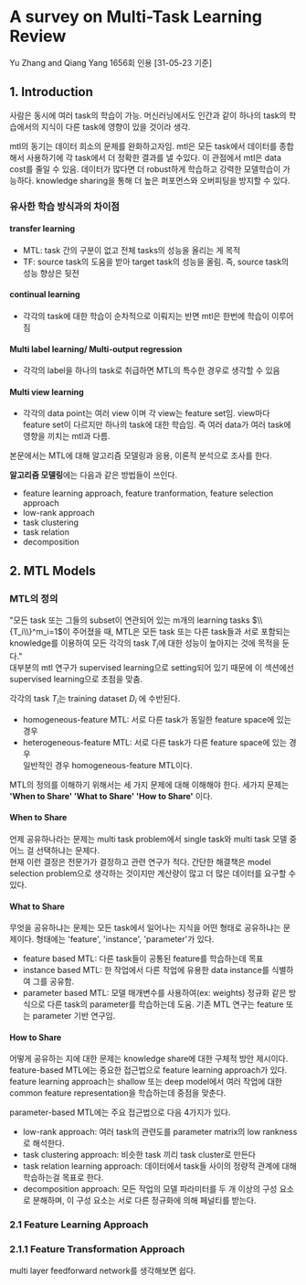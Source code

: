 # A survey on Multi-Task Learning Review
Yu Zhang and Qiang Yang  1656회 인용 [31-05-23 기준]

## 1. Introduction
사람은 동시에 여러 task의 학습이 가능. 머신러닝에서도 인간과 같이 하나의 task의 학습에서의 지식이 다른 task에 영향이 있을 것이라 생각.

mtl의 동기는 데이터 희소의 문제를 완화하고자임. mtl은 모든 task에서 데이터를 종합해서 사용하기에 각 task에서 더 정확한 결과를 낼 수있다. 이 관점에서 mtl은 data cost를 줄일 수 있음. 데이터가 많다면 더 robust하게 학습하고 강력한 모델학습이 가능하다. knowledge sharing을 통해 더 높은 퍼포먼스와 오버피팅을 방지할 수 있다.

### 유사한 학습 방식과의 차이점

#### transfer learning

- MTL: task 간의 구분이 없고 전체 tasks의 성능을 올리는 게 목적   
- TF: source task의 도움을 받아 target task의 성능을 올림. 즉, source task의 성능 향상은 뒷전   

#### continual learning

- 각각의 task에 대한 학습이 순차적으로 이뤄지는 반면 mtl은 한번에 학습이 이루어짐
#### Multi label learning/ Multi-output regression

- 각각의 label을 하나의 task로 취급하면 MTL의 특수한 경우로 생각할 수 있음
#### Multi view learning

- 각각의 data point는 여러 view 이며 각 view는 feature set임. view마다 feature set이 다르지만 하나의 task에 대한 학습임. 즉 여러 data가 여러 task에 영향을 끼치는 mtl과 다름.

본문에서는 MTL에 대해 알고리즘 모델링과 응용, 이론적 분석으로 조사를 한다.   

**알고리즘 모델링**에는 다음과 같은 방법들이 쓰인다.   
- feature learning approach, feature tranformation, feature selection approach
- low-rank approach
- task clustering
- task relation
- decomposition

## 2. MTL Models
### MTL의 정의
"모든 task 또는 그들의 subset이 연관되어 있는 m개의 learning tasks $\\{T_i\\}^m_i=1$이 주어졌을 때, MTL은 모든 task 또는 다른 task들과 서로 포함되는 knowledge를 이용하여 모든 각각의 task $T_i$에 대한 성능이 높아지는 것에 목적을 둔다."   
대부분의 mtl 연구가 supervised learning으로 setting되어 있기 때문에 이 섹션에선 supervised learning으로 초점을 맞춤.   

각각의 task $T_i$는 training dataset $D_i$ 에 수반된다.   
- homogeneous-feature MTL: 서로 다른 task가 동일한 feature space에 있는 경우   
- heterogeneous-feature MTL: 서로 다른 task가 다른 feature space에 있는 경우   
일반적인 경우 homogeneous-feature MTL이다.    

MTL의  정의를 이해하기 위해서는 세 가지 문제에 대해 이해해야 한다. 세가지 문제는 **'When to Share' 'What to Share' 'How to Share'** 이다.
#### When to Share
언제 공유하나라는 문제는 multi task problem에서 single task와 multi task 모델 중 어느 걸 선택하냐는 문제다.    
현재 이런 결정은 전문가가 결정하고 관련 연구가 적다. 간단한 해결책은 model selection problem으로 생각하는 것이지만 계산량이 많고 더 많은 데이터를 요구할 수 있다.
    
#### What to Share
무엇을 공유하냐는 문제는 모든 task에서 일어나는 지식을 어떤 형태로 공유하냐는 문제이다. 형태에는 'feature', 'instance', 'parameter'가 있다.
- feature based MTL: 다른 task들이 공통된 feature를 학습하는데 목표
- instance based MTL: 한 작업에서 다른 작업에 유용한 data instance를 식별하여 그를 공유함.
- parameter based MTL: 모델 매개변수를 사용하여(ex: weights) 정규화 같은 방식으로 다른 task의 parameter를 학습하는데 도움.
기존 MTL 연구는 feature 또는 parameter 기반 연구임.

#### How to Share
어떻게 공유하는 지에 대한 문제는 knowledge share에 대한 구체적 방안 제시이다. 
feature-based MTL에는 중요한 접근법으로 feature learning approach가 있다. 
feature learning approach는 shallow 또는 deep model에서 여러 작업에 대한 common feature representation을 학습하는데 중점을 맞춘다.

parameter-based MTL에는 주요 접근법으로 다음 4가지가 있다.
- low-rank approach: 여러 task의 관련도를 parameter matrix의 low rankness로 해석한다.
- task clustering approach: 비슷한 task 끼리 task cluster로 만든다
- task relation learning approach: 데이터에서 task들 사이의 정량적 관계에 대해 학습하는걸 목표로 한다.
- decomposition approach: 모든 작업의 모델 파라미터를 두 개 이상의 구성 요소로 분해하며, 이 구성 요소는 서로 다른 정규화에 의해 페널티를 받는다.

### 2.1 Feature Learning Approach

### 2.1.1 Feature Transformation Approach
multi layer feedforward network를 생각해보면 쉽다.


